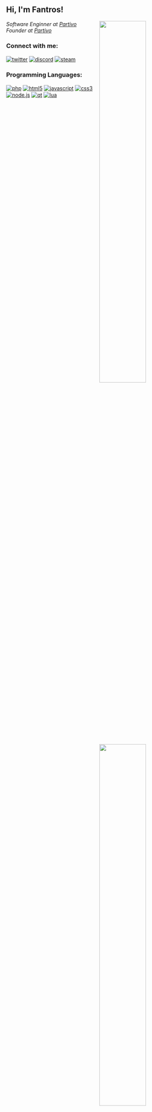 <h2>Hi, I'm Fantros!</h2>

<img width="50%" align="right" src="https://github-readme-stats.vercel.app/api?username=fantros&count_private=true&show_icons=true&theme=dark&hide_border=true&include_all_commits=true">

<img width="50%" align="right" src="https://github-readme-stats.vercel.app/api/top-langs/?username=fantros&theme=dark&hide_border=true&layout=compact">
<p><em>Software Enginner at <a href="https://partivo.net/">Partivo</a></br>Founder at <a href="https://partivo.net/">Partivo</a></em></p>

### Connect with me:

<a href="https://twitter.com/fastspiddy" target="_blank"><img align="center" alt="twitter" src="https://img.shields.io/badge/-Twitter-1DA1F2?style=flat-square&logo=twitter&logoColor=white"></a>
<a href="https://discord.gg/9Wj49UbZjZ" target="_blank"><img align="center" alt="discord" src="https://img.shields.io/badge/-Discord-7289DA?style=flat-square&logo=discord&logoColor=white"></a>
<a href="https://steamcommunity.com/id/fantros" target="_blank"><img align="center" alt="steam" src="https://img.shields.io/badge/-Steam-171a21?style=flat-square&logo=steam&logoColor=white"></a>

### Programming Languages:

<a href="https://github.com/Fantros"><img alt="php" align="center" src="https://img.shields.io/badge/-PHP-8892BF?style=flat-square&logo=php&logoColor=white"></a>
<a href="https://github.com/Fantros"><img alt="html5" align="center" src="https://img.shields.io/badge/-HTML5-E34F26?style=flat-square&logo=html5&logoColor=white"></a>
<a href="https://github.com/Fantros"><img alt="javascript" align="center" src="https://img.shields.io/badge/-Javascript-edb200?style=flat-square&logo=javascript&logoColor=white"></a>
<a href="https://github.com/Fantros"><img alt="css3" align="center" src="https://img.shields.io/badge/-CSS3-2A93CA?style=flat-square&logo=css3&logoColor=white"></a>
<a href="https://github.com/Fantros"><img alt="node.js" align="center" src="https://img.shields.io/badge/-Node.Js-43853d?style=flat-square&logo=node.js&logoColor=white"></a>
<a href="https://github.com/Fantros"><img alt="qt" align="center" src="https://img.shields.io/badge/-QT-3FC74F?style=flat-square&logo=qt&logoColor=white"></a>
<a href="https://github.com/Fantros"><img alt="lua" align="center" src="https://img.shields.io/badge/-Lua-000080?style=flat-square&logo=lua&logoColor=white"></a>
